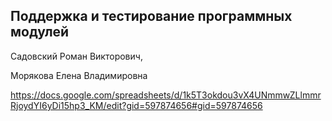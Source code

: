 ## Поддержка и тестирование программных модулей

Садовский Роман Викторович,

Морякова Елена Владимировна

https://docs.google.com/spreadsheets/d/1k5T3okdou3vX4UNmmwZLlmmrRjoydYI6yDi15hp3_KM/edit?gid=597874656#gid=597874656
